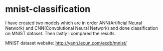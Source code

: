 # mnist-classification


I have created two models which are in order ANN(Artificial Neural Network) and CNN(Convolutional Neural Network) and done classification on MNIST dataset. Then lastly I compared the results.

MNIST dataset website:
http://yann.lecun.com/exdb/mnist/
